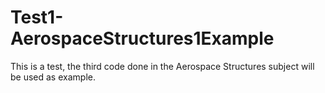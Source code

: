 # Test1-AerospaceStructures1Example
This is a test, the third code done in the Aerospace Structures subject will be used as example.
